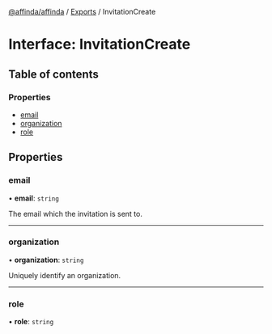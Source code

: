 [@affinda/affinda](../README.md) / [Exports](../modules.md) / InvitationCreate

# Interface: InvitationCreate

## Table of contents

### Properties

- [email](InvitationCreate.md#email)
- [organization](InvitationCreate.md#organization)
- [role](InvitationCreate.md#role)

## Properties

### email

• **email**: `string`

The email which the invitation is sent to.

___

### organization

• **organization**: `string`

Uniquely identify an organization.

___

### role

• **role**: `string`

